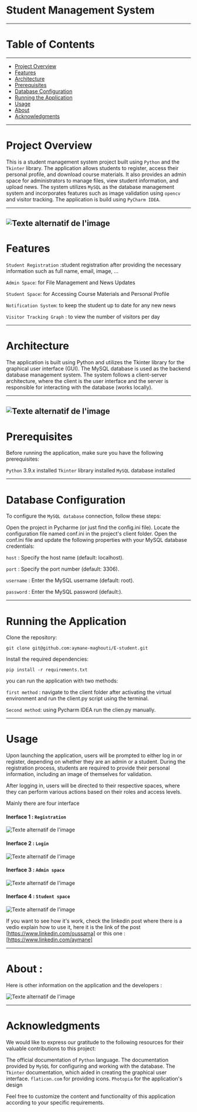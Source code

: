 # Student Management System
---

# Table of Contents
---

- [Project Overview](#project-overview)
- [Features](#Features)
- [Architecture](#Architecture)
- [Prerequisites](#Prerequisites)
- [Database Configuration](#Database-Configuration)
- [Running the Application](#Running-the-Application)
- [Usage](#Usage)
- [About](#About)
- [Acknowledgments](#Acknowledgments)


---

# Project Overview
This is a student management system project built using `Python` and the `Tkinter` library. The application allows students to register, access their personal profile, and download course materials. It also provides an admin space for administrators to manage files, view student information, and upload news. The system utilizes `MySQL` as the database management system and incorporates features such as image validation using `opencv` and visitor tracking. The application is build using  `PyCharm IDEA`.

---
![Texte alternatif de l'image](assets/tools.png)
---

# Features

`Student Registration` :student registration after providing the necessary information such as full name, email, image, ...

`Admin Space`: for File Management and News Updates

`Student Space`: for Accessing Course Materials and Personal Profile

`Notification System`: to keep the student up to date for any new news

`Visitor Tracking Graph` : to view the number of visitors per day

---

# Architecture

The application is built using Python and utilizes the Tkinter library for the graphical user interface (GUI). The MySQL database is used as the backend database management system. The system follows a client-server architecture, where the client is the user interface and the server is responsible for interacting with the database (works locally).

---
![Texte alternatif de l'image](assets/architecture.png)
---


# Prerequisites

Before running the application, make sure you have the following prerequisites:

`Python` 3.9.x installed
`Tkinter` library installed
`MySQL` database installed

---

# Database Configuration

To configure the `MySQL database` connection, follow these steps:

Open the project in Pycharme (or just find the config.ini file).
Locate the configuration file named conf.ini in the project's client folder.
Open the conf.ini file and update the following properties with your MySQL database credentials:

`host` : Specify the host name (default: localhost).

`port` : Specify the port number (default: 3306).

`username` : Enter the MySQL username (default: root).

`password` : Enter the MySQL password (default:).

---

# Running the Application

Clone the repository:

`git clone git@github.com:aymane-maghouti/E-student.git`

Install the required dependencies:

`pip install -r requirements.txt`

you can run the application with two methods: 

`first method` : navigate to the client folder after activating the virtual environment and run the client.py script using the terminal.

`Second method`: using Pycharm IDEA run the clien.py manually.

---

# Usage

Upon launching the application, users will be prompted to either log in or register, depending on whether they are an admin or a student. During the registration process, students are required to provide their personal information, including an image of themselves for validation.

After logging in, users will be directed to their respective spaces, where they can perform various actions based on their roles and access levels.

Mainly there are four interface

#### Inerface 1 : `Registration`

![Texte alternatif de l'image](assets/registration.png)

#### Inerface 2 : `Login`

![Texte alternatif de l'image](assets/login.png)


#### Inerface 3 : `Admin space`

![Texte alternatif de l'image](assets/admin.png)

#### Inerface 4 : `Student space`

![Texte alternatif de l'image](assets/student.png)


If you want to see how it's work, check the linkedin post where there is a vedio explain how to use it, here it is the link of the post [https://www.linkedin.com/oussama]
or this one :
[https://www.linkedin.com/aymane]

---

# About : 
Here is other information on the application and the developers :

![Texte alternatif de l'image](assets/about.png)

---

# Acknowledgments
We would like to express our gratitude to the following resources for their valuable contributions to this project:

The official documentation of `Python` language.
The documentation provided by `MySQL` for configuring and working with the database.
The `Tkinter` documentation, which aided in creating the graphical user interface.
`flaticon.com` for providing icons.
`Photopia`  for the application's design


Feel free to customize the content and functionality of this application according to your specific requirements.
